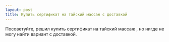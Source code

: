 ```yaml
---
layout: post 
title: Купить сертификат на тайский массаж с доставкой 
--- 
```

Посоветуйте, решил купить сертификат на тайский массаж , но нигде не могу найти вариант с доставкой.
